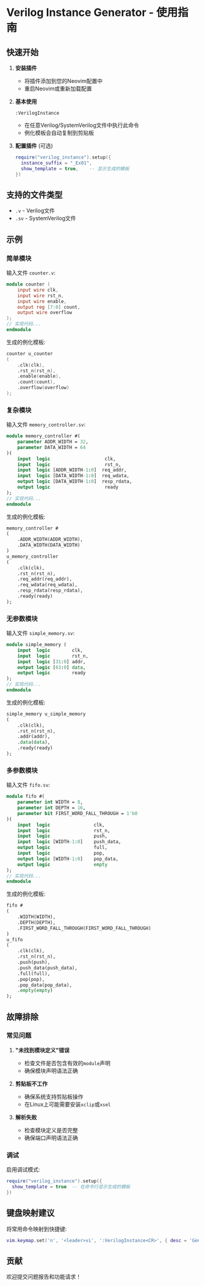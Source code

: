 # Verilog Instance Generator - 使用指南

## 快速开始

1. **安装插件**
   - 将插件添加到您的Neovim配置中
   - 重启Neovim或重新加载配置

2. **基本使用**
   ```
   :VerilogInstance
   ```
   - 在任意Verilog/SystemVerilog文件中执行此命令
   - 例化模板会自动复制到剪贴板

3. **配置插件** (可选)
   ```lua
   require("verilog_instance").setup({
     instance_suffix = "_Ex01",
     show_template = true,    -- 显示生成的模板
   })
   ```

## 支持的文件类型

- `.v` - Verilog文件
- `.sv` - SystemVerilog文件

## 示例

### 简单模块
输入文件 `counter.v`:
```verilog
module counter (
    input wire clk,
    input wire rst_n,
    input wire enable,
    output reg [7:0] count,
    output wire overflow
);
// 实现代码...
endmodule
```

生成的例化模板:
```verilog
counter u_counter
(
    .clk(clk),
    .rst_n(rst_n),
    .enable(enable),
    .count(count),
    .overflow(overflow)
);
```

### 复杂模块
输入文件 `memory_controller.sv`:
```systemverilog
module memory_controller #(
    parameter ADDR_WIDTH = 32,
    parameter DATA_WIDTH = 64
)(
    input  logic                    clk,
    input  logic                    rst_n,
    input  logic [ADDR_WIDTH-1:0]  req_addr,
    input  logic [DATA_WIDTH-1:0]  req_wdata,
    output logic [DATA_WIDTH-1:0]  resp_rdata,
    output logic                    ready
);
// 实现代码...
endmodule
```

生成的例化模板:
```systemverilog
memory_controller #
(
    .ADDR_WIDTH(ADDR_WIDTH),
    .DATA_WIDTH(DATA_WIDTH)
)
u_memory_controller
(
    .clk(clk),
    .rst_n(rst_n),
    .req_addr(req_addr),
    .req_wdata(req_wdata),
    .resp_rdata(resp_rdata),
    .ready(ready)
);
```

### 无参数模块
输入文件 `simple_memory.sv`:
```systemverilog
module simple_memory (
    input  logic        clk,
    input  logic        rst_n,
    input  logic [31:0] addr,
    output logic [63:0] data,
    output logic        ready
);
// 实现代码...
endmodule
```

生成的例化模板:
```systemverilog
simple_memory u_simple_memory
(
    .clk(clk),
    .rst_n(rst_n),
    .addr(addr),
    .data(data),
    .ready(ready)
);
```

### 多参数模块
输入文件 `fifo.sv`:
```systemverilog
module fifo #(
    parameter int WIDTH = 8,
    parameter int DEPTH = 16,
    parameter bit FIRST_WORD_FALL_THROUGH = 1'b0
)(
    input  logic                clk,
    input  logic                rst_n,
    input  logic                push,
    input  logic [WIDTH-1:0]    push_data,
    output logic                full,
    input  logic                pop,
    output logic [WIDTH-1:0]    pop_data,
    output logic                empty
);
// 实现代码...
endmodule
```

生成的例化模板:
```systemverilog
fifo #
(
    .WIDTH(WIDTH),
    .DEPTH(DEPTH),
    .FIRST_WORD_FALL_THROUGH(FIRST_WORD_FALL_THROUGH)
)
u_fifo
(
    .clk(clk),
    .rst_n(rst_n),
    .push(push),
    .push_data(push_data),
    .full(full),
    .pop(pop),
    .pop_data(pop_data),
    .empty(empty)
);
```

## 故障排除

### 常见问题

1. **"未找到模块定义"错误**
   - 检查文件是否包含有效的`module`声明
   - 确保模块声明语法正确

2. **剪贴板不工作**
   - 确保系统支持剪贴板操作
   - 在Linux上可能需要安装`xclip`或`xsel`

3. **解析失败**
   - 检查模块定义是否完整
   - 确保端口声明语法正确

### 调试

启用调试模式:
```lua
require("verilog_instance").setup({
  show_template = true  -- 在命令行显示生成的模板
})
```

## 键盘映射建议

将常用命令映射到快捷键:
```lua
vim.keymap.set('n', '<leader>vi', ':VerilogInstance<CR>', { desc = 'Generate Verilog Instance' })
```

## 贡献

欢迎提交问题报告和功能请求！
